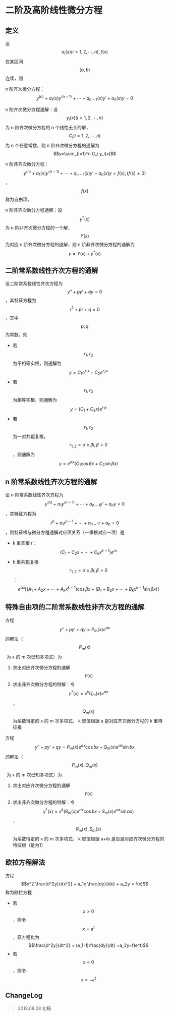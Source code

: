 # 二阶及高阶线性微分方程

## 定义

设 $$a_i(x)(i=1,2,\cdots ,n),f(x)$$ 在某区间 $$(a,b)$$ 连续，则

n 阶齐次微分方程：$$y^{(n)} + a_1(x)y^{(n-1)} + \cdots + a_{n-1}(x)y' + a_n(x)y = 0$$ 

n 阶齐次微分方程通解：设 $$y_i(x)(i=1,2, \cdots ,n)$$ 为 n 阶齐次微分方程的 n 个线性无关的解，$$C_i(i=1,2,\cdots , n)$$ 为 n 个任意常数，则 n 阶齐次微分方程的通解为 $$y=\sum_{i=1}^n C_i y_i(x)$$ 

n 阶非齐次微分方程：$$y^{(n)} + a_1(x)y^{(n-1)} + \cdots + a_{n-1}(x)y' + a_n(x)y = f(x), (f(x) \neq 0)$$ ，$$f(x)$$ 称为自由项。

n 阶非齐次微分方程通解：设 $$y^*(x)$$ 为 n 阶非齐次微分方程的一个解，$$Y(x)$$ 为对应 n 阶齐次微分方程的通解，则 n 阶非齐次微分方程的通解为 $$y= Y(x)+y^*(x)$$ 

## 二阶常系数线性齐次方程的通解

设二阶常系数线性齐次方程为 $$y''+py'+qy=0$$ ，其特征方程为 $$r^2+pr+q=0$$ ，其中 $$p,q$$ 为常数，则

- 若 $$r_1,r_2$$ 为不相等实根，则通解为 $$y=C_1e^{r_1x} + C_2e^{r_2x}$$ 
- 若 $$r_1,r_2$$ 为相等实根，则通解为 $$y=(C_1+C_2x)e^{r_1x}$$ 
- 若 $$r_1,r_2$$ 为一对共轭复根，$$r_{1,2}=\alpha \pm \beta i, \beta >0$$ ，则通解为 $$y=e^{\alpha x}(C_1 \cos \beta x + C_2 \sin \beta x)$$ 

## n 阶常系数线性齐次方程的通解

设 n 阶常系数线性齐次方程为 $$y^{(n)} + a_1y^{(n-1)} + \cdots + a_{n-1}y' + a_ny = 0$$ ，其特征方程为 $$r^n +a_1r^{n-1} +\cdots+a_{n-1}r+a_n=0$$ ，则特征根与微分方程通解对应项关系（一重根对应一项）是

- k 重实根 r：$$(C_1+C_2x+\cdots +C_kx^{k-1}) e^{rx}$$ 
- k 重共轭复根$$r_{1,2}=\alpha \pm \beta i, \beta >0$$ ：$$e^{\alpha x}[(A_1+A_2x+\cdots +A_kx^{k-1})\cos \beta x + (B_1 + B_2x +\cdots + B_kx^{k-1}\sin \beta x)]$$ 

## 特殊自由项的二阶常系数线性非齐次方程的通解

方程 $$y''+py'+qy=P_m(x)e^{ax}$$ 的解法（$$P_m(x)$$ 为 x 的 m 次已知多项式）为

1. 求出对应齐次微分方程的通解 $$Y(x)$$ 
2. 求出非齐次微分方程的特解：令 $$y^*(x) = x^kQ_m(x)e^{ax}$$ ，$$Q_m(x)$$ 为系数待定的 x 的 m 次多项式， k 取值根据 a 是对应齐次微分方程的 k 重特征根

方程 $$y''+py'+qy=P_m(x)e^{ax}\cos bx + Q_m(x)e^{ax}\sin bx$$ 的解法（$$P_m(x),Q_m(x)$$ 为 x 的 m 次已知多项式）为

1. 求出对应齐次微分方程的通解 $$Y(x)$$ 
2. 求出非齐次微分方程的特解：令 $$y^*(x) = x^k(R_m(x)e^{ax}\cos bx + S_m(x)e^{ax}\sin bx)$$ ，$$R_m(x),S_m(x)$$ 为系数待定的 x 的 m 次多项式， k 取值根据 a+ib 是否是对应齐次微分方程的特征根（是为1）

## 欧拉方程解法

方程 $$x^2 \frac{d^2y}{dx^2} + a_1x \frac{dy}{dx} + a_2y = f(x)$$ 称为欧拉方程

- 若 $$x>0$$ ，则令 $$x=e^t$$ ，原方程化为 $$\frac{d^2y}{dt^2} + (a_1-1)\frac{dy}{dt} =a_2y=f(e^t)$$ 
- 若 $$x<0$$ ，则令 $$x=-e^t$$ 

## ChangeLog

> 2018.08.28 初稿
